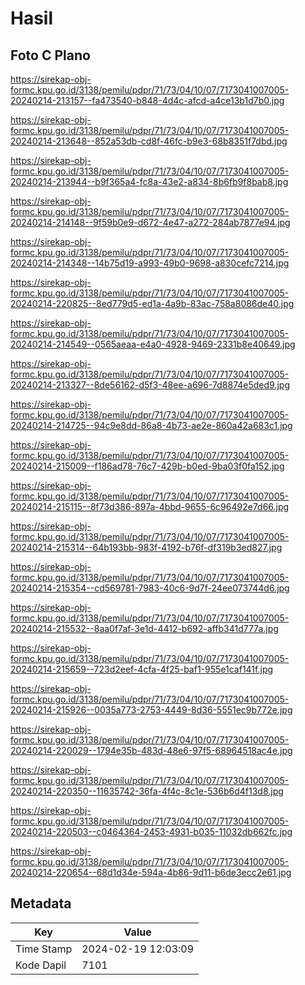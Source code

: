 # Hasil

## Foto C Plano

https://sirekap-obj-formc.kpu.go.id/3138/pemilu/pdpr/71/73/04/10/07/7173041007005-20240214-213157--fa473540-b848-4d4c-afcd-a4ce13b1d7b0.jpg

https://sirekap-obj-formc.kpu.go.id/3138/pemilu/pdpr/71/73/04/10/07/7173041007005-20240214-213648--852a53db-cd8f-46fc-b9e3-68b8351f7dbd.jpg

https://sirekap-obj-formc.kpu.go.id/3138/pemilu/pdpr/71/73/04/10/07/7173041007005-20240214-213944--b9f365a4-fc8a-43e2-a834-8b6fb9f8bab8.jpg

https://sirekap-obj-formc.kpu.go.id/3138/pemilu/pdpr/71/73/04/10/07/7173041007005-20240214-214148--9f59b0e9-d672-4e47-a272-284ab7877e94.jpg

https://sirekap-obj-formc.kpu.go.id/3138/pemilu/pdpr/71/73/04/10/07/7173041007005-20240214-214348--14b75d19-a993-49b0-9698-a830cefc7214.jpg

https://sirekap-obj-formc.kpu.go.id/3138/pemilu/pdpr/71/73/04/10/07/7173041007005-20240214-220825--8ed779d5-ed1a-4a9b-83ac-758a8086de40.jpg

https://sirekap-obj-formc.kpu.go.id/3138/pemilu/pdpr/71/73/04/10/07/7173041007005-20240214-214549--0565aeaa-e4a0-4928-9469-2331b8e40649.jpg

https://sirekap-obj-formc.kpu.go.id/3138/pemilu/pdpr/71/73/04/10/07/7173041007005-20240214-213327--8de56162-d5f3-48ee-a696-7d8874e5ded9.jpg

https://sirekap-obj-formc.kpu.go.id/3138/pemilu/pdpr/71/73/04/10/07/7173041007005-20240214-214725--94c9e8dd-86a8-4b73-ae2e-860a42a683c1.jpg

https://sirekap-obj-formc.kpu.go.id/3138/pemilu/pdpr/71/73/04/10/07/7173041007005-20240214-215009--f186ad78-76c7-429b-b0ed-9ba03f0fa152.jpg

https://sirekap-obj-formc.kpu.go.id/3138/pemilu/pdpr/71/73/04/10/07/7173041007005-20240214-215115--8f73d386-897a-4bbd-9655-6c96492e7d66.jpg

https://sirekap-obj-formc.kpu.go.id/3138/pemilu/pdpr/71/73/04/10/07/7173041007005-20240214-215314--64b193bb-983f-4192-b76f-df319b3ed827.jpg

https://sirekap-obj-formc.kpu.go.id/3138/pemilu/pdpr/71/73/04/10/07/7173041007005-20240214-215354--cd569781-7983-40c6-9d7f-24ee073744d6.jpg

https://sirekap-obj-formc.kpu.go.id/3138/pemilu/pdpr/71/73/04/10/07/7173041007005-20240214-215532--8aa0f7af-3e1d-4412-b692-affb341d777a.jpg

https://sirekap-obj-formc.kpu.go.id/3138/pemilu/pdpr/71/73/04/10/07/7173041007005-20240214-215659--723d2eef-4cfa-4f25-baf1-955e1caf141f.jpg

https://sirekap-obj-formc.kpu.go.id/3138/pemilu/pdpr/71/73/04/10/07/7173041007005-20240214-215926--0035a773-2753-4449-8d36-5551ec9b772e.jpg

https://sirekap-obj-formc.kpu.go.id/3138/pemilu/pdpr/71/73/04/10/07/7173041007005-20240214-220029--1794e35b-483d-48e6-97f5-68964518ac4e.jpg

https://sirekap-obj-formc.kpu.go.id/3138/pemilu/pdpr/71/73/04/10/07/7173041007005-20240214-220350--11635742-36fa-4f4c-8c1e-536b6d4f13d8.jpg

https://sirekap-obj-formc.kpu.go.id/3138/pemilu/pdpr/71/73/04/10/07/7173041007005-20240214-220503--c0464364-2453-4931-b035-11032db662fc.jpg

https://sirekap-obj-formc.kpu.go.id/3138/pemilu/pdpr/71/73/04/10/07/7173041007005-20240214-220654--68d1d34e-594a-4b86-9d11-b6de3ecc2e61.jpg


## Metadata

| Key        | Value               |
| ---------- | ------------------- |
| Time Stamp | 2024-02-19 12:03:09 |
| Kode Dapil | 7101                |




